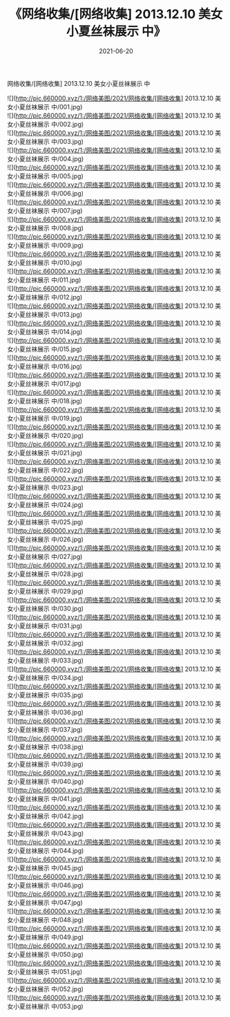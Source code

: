 ﻿---
layout: post
title:  《网络收集/[网络收集] 2013.12.10 美女小夏丝袜展示 中》
date:   2021-06-20
img: http://pic.660000.xyz/1:/网络美图/2021/网络收集/[网络收集] 2013.12.10 美女小夏丝袜展示 中/000.jpg
categories: [美女, 清纯, 唯美]
---

网络收集/[网络收集] 2013.12.10 美女小夏丝袜展示 中

 ![](http://pic.660000.xyz/1:/网络美图/2021/网络收集/[网络收集] 2013.12.10 美女小夏丝袜展示 中/001.jpg) <br>![](http://pic.660000.xyz/1:/网络美图/2021/网络收集/[网络收集] 2013.12.10 美女小夏丝袜展示 中/002.jpg) <br>![](http://pic.660000.xyz/1:/网络美图/2021/网络收集/[网络收集] 2013.12.10 美女小夏丝袜展示 中/003.jpg) <br>![](http://pic.660000.xyz/1:/网络美图/2021/网络收集/[网络收集] 2013.12.10 美女小夏丝袜展示 中/004.jpg) <br>![](http://pic.660000.xyz/1:/网络美图/2021/网络收集/[网络收集] 2013.12.10 美女小夏丝袜展示 中/005.jpg) <br>![](http://pic.660000.xyz/1:/网络美图/2021/网络收集/[网络收集] 2013.12.10 美女小夏丝袜展示 中/006.jpg) <br>![](http://pic.660000.xyz/1:/网络美图/2021/网络收集/[网络收集] 2013.12.10 美女小夏丝袜展示 中/007.jpg) <br>![](http://pic.660000.xyz/1:/网络美图/2021/网络收集/[网络收集] 2013.12.10 美女小夏丝袜展示 中/008.jpg) <br>![](http://pic.660000.xyz/1:/网络美图/2021/网络收集/[网络收集] 2013.12.10 美女小夏丝袜展示 中/009.jpg) <br>![](http://pic.660000.xyz/1:/网络美图/2021/网络收集/[网络收集] 2013.12.10 美女小夏丝袜展示 中/010.jpg) <br>![](http://pic.660000.xyz/1:/网络美图/2021/网络收集/[网络收集] 2013.12.10 美女小夏丝袜展示 中/011.jpg) <br>![](http://pic.660000.xyz/1:/网络美图/2021/网络收集/[网络收集] 2013.12.10 美女小夏丝袜展示 中/012.jpg) <br>![](http://pic.660000.xyz/1:/网络美图/2021/网络收集/[网络收集] 2013.12.10 美女小夏丝袜展示 中/013.jpg) <br>![](http://pic.660000.xyz/1:/网络美图/2021/网络收集/[网络收集] 2013.12.10 美女小夏丝袜展示 中/014.jpg) <br>![](http://pic.660000.xyz/1:/网络美图/2021/网络收集/[网络收集] 2013.12.10 美女小夏丝袜展示 中/015.jpg) <br>![](http://pic.660000.xyz/1:/网络美图/2021/网络收集/[网络收集] 2013.12.10 美女小夏丝袜展示 中/016.jpg) <br>![](http://pic.660000.xyz/1:/网络美图/2021/网络收集/[网络收集] 2013.12.10 美女小夏丝袜展示 中/017.jpg) <br>![](http://pic.660000.xyz/1:/网络美图/2021/网络收集/[网络收集] 2013.12.10 美女小夏丝袜展示 中/018.jpg) <br>![](http://pic.660000.xyz/1:/网络美图/2021/网络收集/[网络收集] 2013.12.10 美女小夏丝袜展示 中/019.jpg) <br>![](http://pic.660000.xyz/1:/网络美图/2021/网络收集/[网络收集] 2013.12.10 美女小夏丝袜展示 中/020.jpg) <br>![](http://pic.660000.xyz/1:/网络美图/2021/网络收集/[网络收集] 2013.12.10 美女小夏丝袜展示 中/021.jpg) <br>![](http://pic.660000.xyz/1:/网络美图/2021/网络收集/[网络收集] 2013.12.10 美女小夏丝袜展示 中/022.jpg) <br>![](http://pic.660000.xyz/1:/网络美图/2021/网络收集/[网络收集] 2013.12.10 美女小夏丝袜展示 中/023.jpg) <br>![](http://pic.660000.xyz/1:/网络美图/2021/网络收集/[网络收集] 2013.12.10 美女小夏丝袜展示 中/024.jpg) <br>![](http://pic.660000.xyz/1:/网络美图/2021/网络收集/[网络收集] 2013.12.10 美女小夏丝袜展示 中/025.jpg) <br>![](http://pic.660000.xyz/1:/网络美图/2021/网络收集/[网络收集] 2013.12.10 美女小夏丝袜展示 中/026.jpg) <br>![](http://pic.660000.xyz/1:/网络美图/2021/网络收集/[网络收集] 2013.12.10 美女小夏丝袜展示 中/027.jpg) <br>![](http://pic.660000.xyz/1:/网络美图/2021/网络收集/[网络收集] 2013.12.10 美女小夏丝袜展示 中/028.jpg) <br>![](http://pic.660000.xyz/1:/网络美图/2021/网络收集/[网络收集] 2013.12.10 美女小夏丝袜展示 中/029.jpg) <br>![](http://pic.660000.xyz/1:/网络美图/2021/网络收集/[网络收集] 2013.12.10 美女小夏丝袜展示 中/030.jpg) <br>![](http://pic.660000.xyz/1:/网络美图/2021/网络收集/[网络收集] 2013.12.10 美女小夏丝袜展示 中/031.jpg) <br>![](http://pic.660000.xyz/1:/网络美图/2021/网络收集/[网络收集] 2013.12.10 美女小夏丝袜展示 中/032.jpg) <br>![](http://pic.660000.xyz/1:/网络美图/2021/网络收集/[网络收集] 2013.12.10 美女小夏丝袜展示 中/033.jpg) <br>![](http://pic.660000.xyz/1:/网络美图/2021/网络收集/[网络收集] 2013.12.10 美女小夏丝袜展示 中/034.jpg) <br>![](http://pic.660000.xyz/1:/网络美图/2021/网络收集/[网络收集] 2013.12.10 美女小夏丝袜展示 中/035.jpg) <br>![](http://pic.660000.xyz/1:/网络美图/2021/网络收集/[网络收集] 2013.12.10 美女小夏丝袜展示 中/036.jpg) <br>![](http://pic.660000.xyz/1:/网络美图/2021/网络收集/[网络收集] 2013.12.10 美女小夏丝袜展示 中/037.jpg) <br>![](http://pic.660000.xyz/1:/网络美图/2021/网络收集/[网络收集] 2013.12.10 美女小夏丝袜展示 中/038.jpg) <br>![](http://pic.660000.xyz/1:/网络美图/2021/网络收集/[网络收集] 2013.12.10 美女小夏丝袜展示 中/039.jpg) <br>![](http://pic.660000.xyz/1:/网络美图/2021/网络收集/[网络收集] 2013.12.10 美女小夏丝袜展示 中/040.jpg) <br>![](http://pic.660000.xyz/1:/网络美图/2021/网络收集/[网络收集] 2013.12.10 美女小夏丝袜展示 中/041.jpg) <br>![](http://pic.660000.xyz/1:/网络美图/2021/网络收集/[网络收集] 2013.12.10 美女小夏丝袜展示 中/042.jpg) <br>![](http://pic.660000.xyz/1:/网络美图/2021/网络收集/[网络收集] 2013.12.10 美女小夏丝袜展示 中/043.jpg) <br>![](http://pic.660000.xyz/1:/网络美图/2021/网络收集/[网络收集] 2013.12.10 美女小夏丝袜展示 中/044.jpg) <br>![](http://pic.660000.xyz/1:/网络美图/2021/网络收集/[网络收集] 2013.12.10 美女小夏丝袜展示 中/045.jpg) <br>![](http://pic.660000.xyz/1:/网络美图/2021/网络收集/[网络收集] 2013.12.10 美女小夏丝袜展示 中/046.jpg) <br>![](http://pic.660000.xyz/1:/网络美图/2021/网络收集/[网络收集] 2013.12.10 美女小夏丝袜展示 中/047.jpg) <br>![](http://pic.660000.xyz/1:/网络美图/2021/网络收集/[网络收集] 2013.12.10 美女小夏丝袜展示 中/048.jpg) <br>![](http://pic.660000.xyz/1:/网络美图/2021/网络收集/[网络收集] 2013.12.10 美女小夏丝袜展示 中/049.jpg) <br>![](http://pic.660000.xyz/1:/网络美图/2021/网络收集/[网络收集] 2013.12.10 美女小夏丝袜展示 中/050.jpg) <br>![](http://pic.660000.xyz/1:/网络美图/2021/网络收集/[网络收集] 2013.12.10 美女小夏丝袜展示 中/051.jpg) <br>![](http://pic.660000.xyz/1:/网络美图/2021/网络收集/[网络收集] 2013.12.10 美女小夏丝袜展示 中/052.jpg) <br>![](http://pic.660000.xyz/1:/网络美图/2021/网络收集/[网络收集] 2013.12.10 美女小夏丝袜展示 中/053.jpg) <br>
